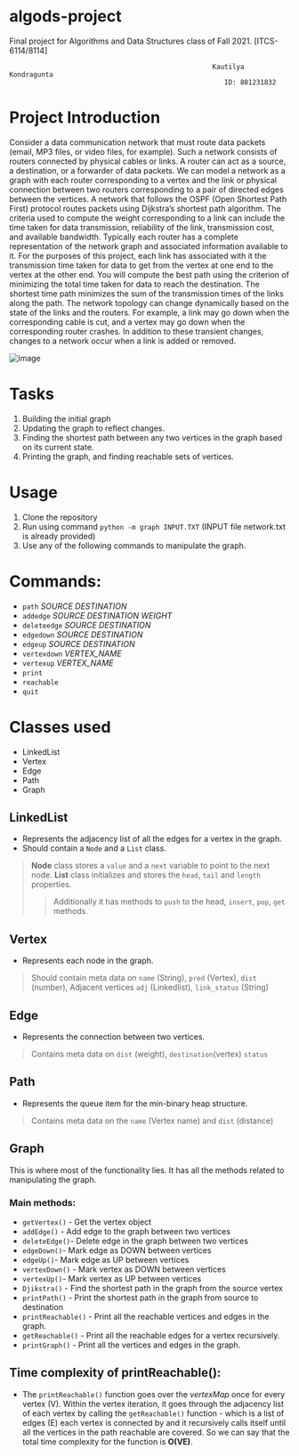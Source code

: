 # algods-project
Final project for Algorithms and Data Structures class of Fall 2021. [ITCS-6114/8114]
 
                                                       Kautilya Kondragunta
                                                          ID: 801231832

# Project Introduction
 Consider a data communication network that must route data packets (email, MP3 files, or video
 files, for example). Such a network consists of routers connected by physical cables or links. A
 router can act as a source, a destination, or a forwarder of data packets. We can model a network
 as a graph with each router corresponding to a vertex and the link or physical connection between
 two routers corresponding to a pair of directed edges between the vertices.
 A network that follows the OSPF (Open Shortest Path First) protocol routes packets using
 Dijkstra’s shortest path algorithm. The criteria used to compute the weight corresponding to a
 link can include the time taken for data transmission, reliability of the link, transmission cost, and
 available bandwidth. Typically each router has a complete representation of the network graph
 and associated information available to it.
 For the purposes of this project, each link has associated with it the transmission time taken
 for data to get from the vertex at one end to the vertex at the other end. You will compute the
 best path using the criterion of minimizing the total time taken for data to reach the destination.
 The shortest time path minimizes the sum of the transmission times of the links along the path.
 The network topology can change dynamically based on the state of the links and the routers.
 For example, a link may go down when the corresponding cable is cut, and a vertex may go down
 when the corresponding router crashes. In addition to these transient changes, changes to a network
 occur when a link is added or removed.
 
 ![image](https://user-images.githubusercontent.com/28112225/143088930-374e756d-a4ff-4865-b818-557117daf7bf.png)


# Tasks
1. Building the initial graph
2. Updating the graph to reflect changes.
3. Finding the shortest path between any two vertices in the graph based on its current state.
4. Printing the graph, and finding reachable sets of vertices.



# Usage
1. Clone the repository 
2. Run using command ```python -m graph INPUT.TXT``` (INPUT file network.txt is already provided)
3. Use any of the following commands to manipulate the graph.

# Commands:
- `path` _SOURCE_ _DESTINATION_ 
- `addedge` _SOURCE_ _DESTINATION_ _WEIGHT_
- `deleteedge` _SOURCE_ _DESTINATION_  
- `edgedown` _SOURCE_ _DESTINATION_
- `edgeup` _SOURCE_ _DESTINATION_  
- `vertexdown` _VERTEX_NAME_ 
- `vertexup` _VERTEX_NAME_ 
- `print` 
- `reachable`
- `quit`


# Classes used
 - LinkedList
 - Vertex
 - Edge
 - Path  
 - Graph



## LinkedList
 - Represents the adjacency list of all the edges for a vertex in the graph.
 - Should contain a `Node` and a `List` class.
 > **Node** class  stores a `value` and a `next` variable to point to the next node.
 > **List** class initializes and stores the `head`, `tail` and `length` properties.
 >> Additionally it has methods to `push` to the head, `insert`, `pop`, `get` methods.

## Vertex
- Represents each node in the graph.
> Should contain meta data on `name` (String), `pred` (Vertex), `dist` (number), Adjacent vertices `adj` (Linkedlist), `link_status` (String)
 
## Edge
- Represents the connection between two vertices.
> Contains meta data on `dist` (weight), `destination`(vertex) `status` 

## Path
- Represents the queue item for the min-binary heap structure.
> Contains meta data on the `name` (Vertex name) and `dist` (distance)

## Graph
This is where most of the functionality lies. It has all the methods related to manipulating the graph.
### Main methods:
- `getVertex()` - Get the vertex object
- `addEdge()` - Add edge to the graph between two vertices
- `deleteEdge()`-  Delete edge in the graph between two vertices
- `edgeDown()`- Mark edge as DOWN between vertices
- `edgeUp()`- Mark edge as UP between vertices
- `vertexDown()` - Mark vertex as DOWN between vertices
- `vertexUp()`- Mark vertex as UP between vertices
- `Djikstra()` - Find the shortest path in the graph from the source vertex
- `printPath()` - Print the shortest path in the graph from source to destination
- `printReachable()` - Print all the reachable vertices and edges in the graph.
- `getReachable()` - Print all the reachable edges for a vertex recursively.
- `printGraph()` - Print all the vertices and edges in the graph.


## Time complexity of printReachable():

- The `printReachable()` function goes over the *vertexMap* once for every vertex  (V). Within the vertex iteration, it goes through the adjacency list of each vertex by calling the `getReachable()` function - which is a list of edges (E) each vertex is connected by and it recursively calls itself until all the vertices in the path reachable are covered. So we can say that the total time complexity for the function is **O(VE)**.



